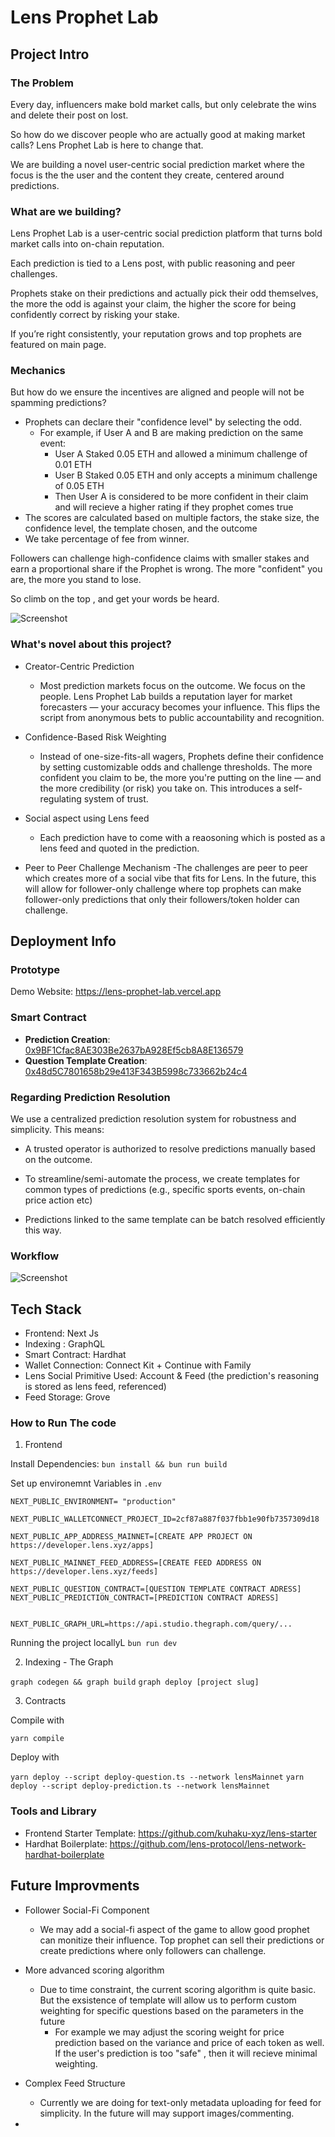 # Lens Prophet Lab

## Project Intro

### The Problem 

Every day, influencers make bold market calls, but only celebrate the wins and delete their post on lost. 

So how do we discover people who are actually good at making market calls? Lens Prophet Lab is here to change that.

We are building a novel user-centric social prediction market where the focus is the the user and the content they create, centered around predictions.

### What are we building?

Lens Prophet Lab is a user-centric social prediction platform that turns bold market calls into on-chain reputation.

Each prediction is tied to a Lens post, with public reasoning and peer challenges.

Prophets stake on their predictions and actually pick their odd themselves, the more the odd is against your claim, the higher the score for being confidently correct by risking your stake.

If you’re right consistently, your reputation grows and top prophets are featured on main page.


### Mechanics

But how do we ensure the incentives are aligned and people will not be spamming predictions? 

- Prophets can declare their "confidence level" by selecting the odd.
    - For example, if User A and B are making prediction on the same event:
        - User A Staked 0.05 ETH and allowed a minimum challenge of 0.01 ETH
        - User B Staked 0.05 ETH and only accepts a minimum challenge of 0.05 ETH
        - Then User A is considered to be more confident in their claim and will recieve a higher rating if they prophet comes true
- The scores are calculated based on multiple factors, the stake size, the confidence level, the template chosen,  and the outcome
- We take percentage of fee from winner.

Followers can challenge high-confidence claims with smaller stakes and earn a proportional share if the Prophet is wrong. The more "confident" you are, the more you stand to lose.

So climb on the top , and get your words be heard.

![Screenshot](https://github.com/ubinhash/lens-prophet-lab/blob/main/screenshots/mainpage.png)


### What's novel about this project?

- Creator-Centric Prediction
    - Most prediction markets focus on the outcome. We focus on the people. Lens Prophet Lab builds a reputation layer for market forecasters — your accuracy becomes your influence. This flips the script from anonymous bets to public accountability and recognition.

- Confidence-Based Risk Weighting
    - Instead of one-size-fits-all wagers, Prophets define their confidence by setting customizable odds and challenge thresholds. The more confident you claim to be, the more you're putting on the line — and the more credibility (or risk) you take on. This introduces a self-regulating system of trust.

- Social aspect using Lens feed
    - Each prediction have to come with a reaosoning which is posted as a lens feed and quoted in the prediction.

- Peer to Peer Challenge Mechanism 
    -The challenges are peer to peer which creates more of a social vibe that fits for Lens. In the future, this will allow for follower-only challenge where top prophets can make follower-only predictions that only their followers/token holder can challenge. 


## Deployment Info

### Prototype

Demo Website: https://lens-prophet-lab.vercel.app

### Smart Contract

- **Prediction Creation**: [0x9BF1Cfac8AE303Be2637bA928Ef5cb8A8E136579](https://explorer.lens.xyz/address/0x9BF1Cfac8AE303Be2637bA928Ef5cb8A8E136579)
- **Question Template Creation**: [0x48d5C7801658b29e413F343B5998c733662b24c4](https://explorer.lens.xyz/address/0x48d5C7801658b29e413F343B5998c733662b24c4)

### Regarding Prediction Resolution

We use a centralized prediction resolution system for robustness and simplicity. This means:

- A trusted operator is authorized to resolve predictions manually based on the outcome.

- To streamline/semi-automate the process, we create templates for common types of predictions (e.g., specific sports events, on-chain price action etc)

- Predictions linked to the same template can be batch resolved efficiently this way.

### Workflow

![Screenshot](https://github.com/ubinhash/lens-prophet-lab/blob/main/screenshots/workflow.png)


## Tech Stack

- Frontend: Next Js
- Indexing : GraphQL
- Smart Contract: Hardhat
- Wallet Connection: Connect Kit + Continue with Family 
- Lens Social Primitive Used: Account & Feed (the prediction's reasoning is stored as lens feed, referenced)
- Feed Storage: Grove

### How to Run The code

1. Frontend 

Install Dependencies: `bun install && bun run build`


Set up environemnt Variables in `.env`

```
NEXT_PUBLIC_ENVIRONMENT= "production"

NEXT_PUBLIC_WALLETCONNECT_PROJECT_ID=2cf87a887f037fbb1e90fb7357309d18

NEXT_PUBLIC_APP_ADDRESS_MAINNET=[CREATE APP PROJECT ON https://developer.lens.xyz/apps]

NEXT_PUBLIC_MAINNET_FEED_ADDRESS=[CREATE FEED ADDRESS ON https://developer.lens.xyz/feeds]

NEXT_PUBLIC_QUESTION_CONTRACT=[QUESTION TEMPLATE CONTRACT ADRESS]
NEXT_PUBLIC_PREDICTION_CONTRACT=[PREDICTION CONTRACT ADRESS]


NEXT_PUBLIC_GRAPH_URL=https://api.studio.thegraph.com/query/...
```

Running the project locallyL `bun run dev`

2. Indexing - The Graph

`graph codegen && graph build`
`graph deploy [project slug]`


3. Contracts

Compile with  

`yarn compile`

Deploy with 

`yarn deploy --script deploy-question.ts --network lensMainnet`
`yarn deploy --script deploy-prediction.ts --network lensMainnet`


### Tools and Library

- Frontend Starter Template: https://github.com/kuhaku-xyz/lens-starter 
- Hardhat Boilerplate: https://github.com/lens-protocol/lens-network-hardhat-boilerplate



## Future Improvments

- Follower Social-Fi Component 
    - We may add a social-fi aspect of the game to allow good prophet can monitize their influence. Top prophet can sell their predictions or create predictions where only followers can challenge.

- More advanced scoring algorithm
    - Due to time constraint, the current scoring algorithm is quite basic. But the exsistence of template will allow us to perform custom weighting for specific questions based on the parameters in the future
        - For example we may adjust the scoring weight for price prediction based on the variance and price of each token as well. If the user's prediction is too "safe" , then it will recieve minimal weighting.
- Complex Feed Structure
    - Currently we are doing for text-only metadata uploading for feed for simplicity. In the future will may support images/commenting.
    
- 
